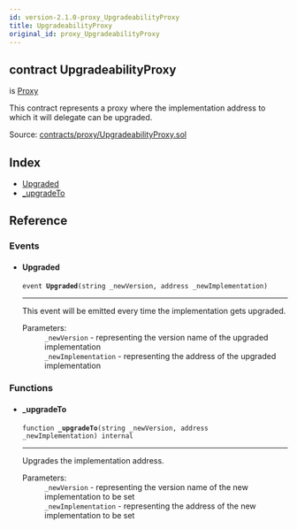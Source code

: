 ```yaml
---
id: version-2.1.0-proxy_UpgradeabilityProxy
title: UpgradeabilityProxy
original_id: proxy_UpgradeabilityProxy
---
```


<div class="contract-doc"><div class="contract"><h2 class="contract-header"><span class="contract-kind">contract</span> UpgradeabilityProxy</h2><p class="base-contracts"><span>is</span> <a href="proxy_Proxy.html">Proxy</a></p><p class="description">This contract represents a proxy where the implementation address to which it will delegate can be upgraded.</p><div class="source">Source: <a href="https://github.com/PolymathNetwork/polymath-core/blob/v2.1.0/contracts/proxy/UpgradeabilityProxy.sol" target="_blank">contracts/proxy/UpgradeabilityProxy.sol</a></div></div><div class="index"><h2>Index</h2><ul><li><a href="proxy_UpgradeabilityProxy.html#Upgraded">Upgraded</a></li><li><a href="proxy_UpgradeabilityProxy.html#_upgradeTo">_upgradeTo</a></li></ul></div><div class="reference"><h2>Reference</h2><div class="events"><h3>Events</h3><ul><li><div class="item event"><span id="Upgraded" class="anchor-marker"></span><h4 class="name">Upgraded</h4><div class="body"><code class="signature">event <strong>Upgraded</strong><span>(string _newVersion, address _newImplementation) </span></code><hr/><div class="description"><p>This event will be emitted every time the implementation gets upgraded.</p></div><dl><dt><span class="label-parameters">Parameters:</span></dt><dd><div><code>_newVersion</code> - representing the version name of the upgraded implementation</div><div><code>_newImplementation</code> - representing the address of the upgraded implementation</div></dd></dl></div></div></li></ul></div><div class="functions"><h3>Functions</h3><ul><li><div class="item function"><span id="_upgradeTo" class="anchor-marker"></span><h4 class="name">_upgradeTo</h4><div class="body"><code class="signature">function <strong>_upgradeTo</strong><span>(string _newVersion, address _newImplementation) </span><span>internal </span></code><hr/><div class="description"><p>Upgrades the implementation address.</p></div><dl><dt><span class="label-parameters">Parameters:</span></dt><dd><div><code>_newVersion</code> - representing the version name of the new implementation to be set</div><div><code>_newImplementation</code> - representing the address of the new implementation to be set</div></dd></dl></div></div></li></ul></div></div></div>
